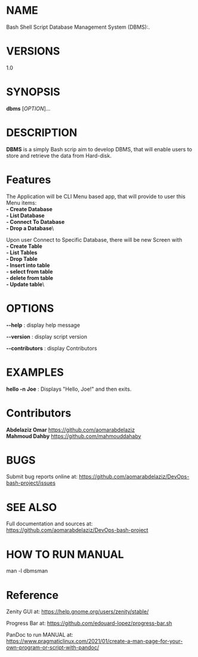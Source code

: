# NAME
Bash Shell Script Database Management System (DBMS):.

# VERSIONS
1.0

# SYNOPSIS
**dbms** [*OPTION*]...

# DESCRIPTION
**DBMS** is a simply Bash scrip aim to develop DBMS, that will enable users to store and retrieve the data from Hard-disk.

# Features
The Application will be CLI Menu based app, that will provide to user this Menu items:\
**- Create Database**\
**- List   Database**\
**- Connect To Database**\
**- Drop a Database**\

Upon user Connect to Specific Database, there will be new Screen with\
**- Create Table**\
**- List   Tables**\
**- Drop   Table**\
**- Insert into table**\
**- select from table**\
**- delete from table**\
**- Update table**\



# OPTIONS
**--help** 
: display help message

**--version** 
: display script version

**--contributors** 
: display Contributors

# EXAMPLES
**hello -n Joe**
: Displays "Hello, Joe!" and then exits.

# Contributors
**Abdelaziz Omar** <https://github.com/aomarabdelaziz>\
**Mahmoud Dahby**  <https://github.com/mahmouddahaby>

# BUGS
Submit bug reports online at: <https://github.com/aomarabdelaziz/DevOps-bash-project/issues>

# SEE ALSO
Full documentation and sources at: <https://github.com/aomarabdelaziz/DevOps-bash-project>

# HOW TO RUN MANUAL
man -l dbmsman

# Reference
Zenity GUI at: <https://help.gnome.org/users/zenity/stable/>

Progress Bar at: <https://github.com/edouard-lopez/progress-bar.sh>

PanDoc to run MANUAL at: <https://www.pragmaticlinux.com/2021/01/create-a-man-page-for-your-own-program-or-script-with-pandoc/>